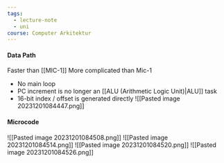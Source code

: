 ```yaml
---
tags:
  - lecture-note
  - uni
course: Computer Arkitektur
---
```

#### Data Path
Faster than [[MIC-1]]
More complicated than Mic-1

* No main loop
* PC increment is no longer an [[ALU (Arithmetic Logic Unit)|ALU]] task
* 16-bit index / offset is generated directly
![[Pasted image 20231201084447.png]]

#### Microcode
![[Pasted image 20231201084508.png]]
![[Pasted image 20231201084514.png]]
![[Pasted image 20231201084520.png]]
![[Pasted image 20231201084526.png]]
